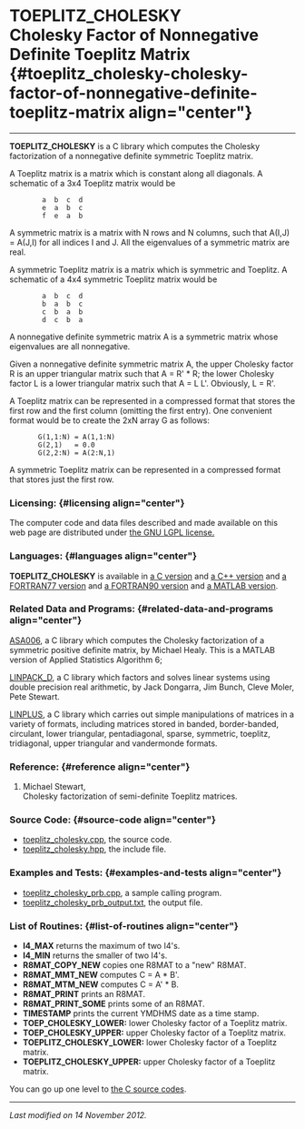 TOEPLITZ\_CHOLESKY\
Cholesky Factor of Nonnegative Definite Toeplitz Matrix {#toeplitz_cholesky-cholesky-factor-of-nonnegative-definite-toeplitz-matrix align="center"}
=======================================================

------------------------------------------------------------------------

**TOEPLITZ\_CHOLESKY** is a C library which computes the Cholesky
factorization of a nonnegative definite symmetric Toeplitz matrix.

A Toeplitz matrix is a matrix which is constant along all diagonals. A
schematic of a 3x4 Toeplitz matrix would be

            a  b  c  d
            e  a  b  c
            f  e  a  b
          

A symmetric matrix is a matrix with N rows and N columns, such that
A(I,J) = A(J,I) for all indices I and J. All the eigenvalues of a
symmetric matrix are real.

A symmetric Toeplitz matrix is a matrix which is symmetric and Toeplitz.
A schematic of a 4x4 symmetric Toeplitz matrix would be

            a  b  c  d
            b  a  b  c
            c  b  a  b
            d  c  b  a
          

A nonnegative definite symmetric matrix A is a symmetric matrix whose
eigenvalues are all nonnegative.

Given a nonnegative definite symmetric matrix A, the upper Cholesky
factor R is an upper triangular matrix such that A = R' \* R; the lower
Cholesky factor L is a lower triangular matrix such that A = L L'.
Obviously, L = R'.

A Toeplitz matrix can be represented in a compressed format that stores
the first row and the first column (omitting the first entry). One
convenient format would be to create the 2xN array G as follows:

           G(1,1:N) = A(1,1:N)
           G(2,1)   = 0.0
           G(2,2:N) = A(2:N,1)
          

A symmetric Toeplitz matrix can be represented in a compressed format
that stores just the first row.

### Licensing: {#licensing align="center"}

The computer code and data files described and made available on this
web page are distributed under [the GNU LGPL
license.](../../txt/gnu_lgpl.txt)

### Languages: {#languages align="center"}

**TOEPLITZ\_CHOLESKY** is available in [a C
version](../../c_src/toeplitz_cholesky/toeplitz_cholesky.html) and [a
C++ version](../../cpp_src/toeplitz_cholesky/toeplitz_cholesky.html) and
[a FORTRAN77
version](../../f77_src/toeplitz_cholesky/toeplitz_cholesky.html) and [a
FORTRAN90 version](../../f_src/toeplitz_cholesky/toeplitz_cholesky.html)
and [a MATLAB
version](../../m_src/toeplitz_cholesky/toeplitz_cholesky.html).

### Related Data and Programs: {#related-data-and-programs align="center"}

[ASA006](../../c_src/asa006/asa006.html), a C library which computes the
Cholesky factorization of a symmetric positive definite matrix, by
Michael Healy. This is a MATLAB version of Applied Statistics Algorithm
6;

[LINPACK\_D](../../c_src/linpack_d/linpack_d.html), a C library which
factors and solves linear systems using double precision real
arithmetic, by Jack Dongarra, Jim Bunch, Cleve Moler, Pete Stewart.

[LINPLUS](../../c_src/linplus/linplus.html), a C library which carries
out simple manipulations of matrices in a variety of formats, including
matrices stored in banded, border-banded, circulant, lower triangular,
pentadiagonal, sparse, symmetric, toeplitz, tridiagonal, upper
triangular and vandermonde formats.

### Reference: {#reference align="center"}

1.  Michael Stewart,\
    Cholesky factorization of semi-definite Toeplitz matrices.

### Source Code: {#source-code align="center"}

-   [toeplitz\_cholesky.cpp](toeplitz_cholesky.cpp), the source code.
-   [toeplitz\_cholesky.hpp](toeplitz_cholesky.hpp), the include file.

### Examples and Tests: {#examples-and-tests align="center"}

-   [toeplitz\_cholesky\_prb.cpp](toeplitz_cholesky_prb.cpp), a sample
    calling program.
-   [toeplitz\_cholesky\_prb\_output.txt](toeplitz_cholesky_prb_output.txt),
    the output file.

### List of Routines: {#list-of-routines align="center"}

-   **I4\_MAX** returns the maximum of two I4's.
-   **I4\_MIN** returns the smaller of two I4's.
-   **R8MAT\_COPY\_NEW** copies one R8MAT to a "new" R8MAT.
-   **R8MAT\_MMT\_NEW** computes C = A \* B'.
-   **R8MAT\_MTM\_NEW** computes C = A' \* B.
-   **R8MAT\_PRINT** prints an R8MAT.
-   **R8MAT\_PRINT\_SOME** prints some of an R8MAT.
-   **TIMESTAMP** prints the current YMDHMS date as a time stamp.
-   **TOEP\_CHOLESKY\_LOWER:** lower Cholesky factor of a Toeplitz
    matrix.
-   **TOEP\_CHOLESKY\_UPPER:** upper Cholesky factor of a Toeplitz
    matrix.
-   **TOEPLITZ\_CHOLESKY\_LOWER:** lower Cholesky factor of a Toeplitz
    matrix.
-   **TOEPLITZ\_CHOLESKY\_UPPER:** upper Cholesky factor of a Toeplitz
    matrix.

You can go up one level to [the C source codes](../c_src.html).

------------------------------------------------------------------------

*Last modified on 14 November 2012.*
